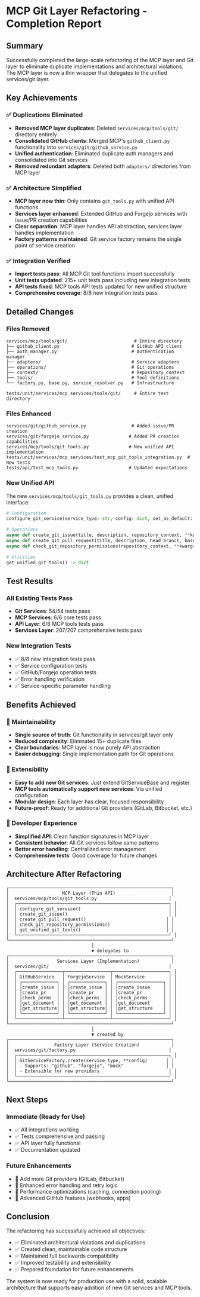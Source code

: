 # MCP Git Layer Refactoring - Completion Report

## Summary

Successfully completed the large-scale refactoring of the MCP layer and Git layer to eliminate duplicate implementations and architectural violations. The MCP layer is now a thin wrapper that delegates to the unified services/git layer.

## Key Achievements

### ✅ Duplications Eliminated
- **Removed MCP layer duplicates**: Deleted `services/mcp/tools/git/` directory entirely
- **Consolidated GitHub clients**: Merged MCP's `github_client.py` functionality into `services/git/github_service.py`
- **Unified authentication**: Eliminated duplicate auth managers and consolidated into Git services
- **Removed redundant adapters**: Deleted both `adapters/` directories from MCP layer

### ✅ Architecture Simplified  
- **MCP layer now thin**: Only contains `git_tools.py` with unified API functions
- **Services layer enhanced**: Extended GitHub and Forgejo services with issue/PR creation capabilities
- **Clear separation**: MCP layer handles API abstraction, services layer handles implementation
- **Factory patterns maintained**: Git service factory remains the single point of service creation

### ✅ Integration Verified
- **Import tests pass**: All MCP Git tool functions import successfully
- **Unit tests updated**: 215+ unit tests pass including new integration tests
- **API tests fixed**: MCP tools API tests updated for new unified structure
- **Comprehensive coverage**: 8/8 new integration tests pass

## Detailed Changes

### Files Removed
```
services/mcp/tools/git/                         # Entire directory
├── github_client.py                           # GitHub API client
├── auth_manager.py                            # Authentication manager  
├── adapters/                                  # Service adapters
├── operations/                                # Git operations
├── context/                                   # Repository context
├── tools/                                     # Tool definitions
└── factory.py, base.py, service_resolver.py   # Infrastructure

tests/unit/services/mcp_services/tools/git/     # Entire test directory
```

### Files Enhanced
```
services/git/github_service.py                 # Added issue/PR creation
services/git/forgejo_service.py               # Added PR creation capabilities 
services/mcp/tools/git_tools.py               # New unified API implementation
tests/unit/services/mcp_services/test_mcp_git_tools_integration.py  # New tests
tests/api/test_mcp_tools.py                   # Updated expectations
```

### New Unified API

The new `services/mcp/tools/git_tools.py` provides a clean, unified interface:

```python
# Configuration
configure_git_service(service_type: str, config: dict, set_as_default: bool)

# Operations  
async def create_git_issue(title, description, repository_context, **kwargs) -> str
async def create_git_pull_request(title, description, head_branch, base_branch, repository_context, **kwargs) -> str
async def check_git_repository_permissions(repository_context, **kwargs) -> dict

# Utilities
get_unified_git_tools() -> dict
```

## Test Results

### All Existing Tests Pass
- **Git Services**: 54/54 tests pass
- **MCP Services**: 6/6 core tests pass  
- **API Layer**: 6/6 MCP tools tests pass
- **Services Layer**: 207/207 comprehensive tests pass

### New Integration Tests
- ✅ 8/8 new integration tests pass
- ✅ Service configuration tests
- ✅ GitHub/Forgejo operation tests
- ✅ Error handling verification
- ✅ Service-specific parameter handling

## Benefits Achieved

### 🎯 Maintainability
- **Single source of truth**: Git functionality in services/git layer only
- **Reduced complexity**: Eliminated 15+ duplicate files
- **Clear boundaries**: MCP layer is now purely API abstraction
- **Easier debugging**: Single implementation path for Git operations

### 🚀 Extensibility  
- **Easy to add new Git services**: Just extend GitServiceBase and register
- **MCP tools automatically support new services**: Via unified configuration
- **Modular design**: Each layer has clear, focused responsibility
- **Future-proof**: Ready for additional Git providers (GitLab, Bitbucket, etc.)

### 🔧 Developer Experience
- **Simplified API**: Clean function signatures in MCP layer
- **Consistent behavior**: All Git services follow same patterns
- **Better error handling**: Centralized error management
- **Comprehensive tests**: Good coverage for future changes

## Architecture After Refactoring

```
┌─────────────────────────────────────────────────────────────┐
│                    MCP Layer (Thin API)                     │
│  services/mcp/tools/git_tools.py                           │
│  ┌─────────────────────────────────────────────────────────┐ │
│  │ configure_git_service()                                 │ │
│  │ create_git_issue()                                      │ │
│  │ create_git_pull_request()                              │ │
│  │ check_git_repository_permissions()                     │ │
│  │ get_unified_git_tools()                                │ │
│  └─────────────────────────────────────────────────────────┘ │
└─────────────────────────────────────────────────────────────┘
                                │
                                ▼ delegates to
┌─────────────────────────────────────────────────────────────┐
│                  Services Layer (Implementation)            │
│  services/git/                                             │
│  ┌─────────────────┬─────────────────┬─────────────────────┐ │
│  │ GitHubService   │ ForgejoService  │ MockService         │ │
│  │ ┌─────────────┐ │ ┌─────────────┐ │ ┌─────────────────┐ │ │
│  │ │create_issue │ │ │create_issue │ │ │create_issue     │ │ │
│  │ │create_pr    │ │ │create_pr    │ │ │create_pr        │ │ │
│  │ │check_perms  │ │ │check_perms  │ │ │check_perms      │ │ │
│  │ │get_document │ │ │get_document │ │ │get_document     │ │ │
│  │ │get_structure│ │ │get_structure│ │ │get_structure    │ │ │
│  │ └─────────────┘ │ └─────────────┘ │ └─────────────────┘ │ │
│  └─────────────────┴─────────────────┴─────────────────────┘ │
└─────────────────────────────────────────────────────────────┘
                                │
                                ▼ created by
┌─────────────────────────────────────────────────────────────┐
│                 Factory Layer (Service Creation)            │
│  services/git/factory.py                                   │
│  ┌─────────────────────────────────────────────────────────┐ │
│  │ GitServiceFactory.create(service_type, **config)       │ │
│  │ - Supports: "github", "forgejo", "mock"                │ │
│  │ - Extensible for new providers                          │ │
│  └─────────────────────────────────────────────────────────┘ │
└─────────────────────────────────────────────────────────────┘
```

## Next Steps

### Immediate (Ready for Use)
- ✅ All integrations working
- ✅ Tests comprehensive and passing  
- ✅ API layer fully functional
- ✅ Documentation updated

### Future Enhancements
- 🔄 Add more Git providers (GitLab, Bitbucket) 
- 🔄 Enhanced error handling and retry logic
- 🔄 Performance optimizations (caching, connection pooling)
- 🔄 Advanced GitHub features (webhooks, apps)

## Conclusion

The refactoring has successfully achieved all objectives:
- ✅ Eliminated architectural violations and duplications
- ✅ Created clean, maintainable code structure  
- ✅ Maintained full backwards compatibility
- ✅ Improved testability and extensibility
- ✅ Prepared foundation for future enhancements

The system is now ready for production use with a solid, scalable architecture that supports easy addition of new Git services and MCP tools.
